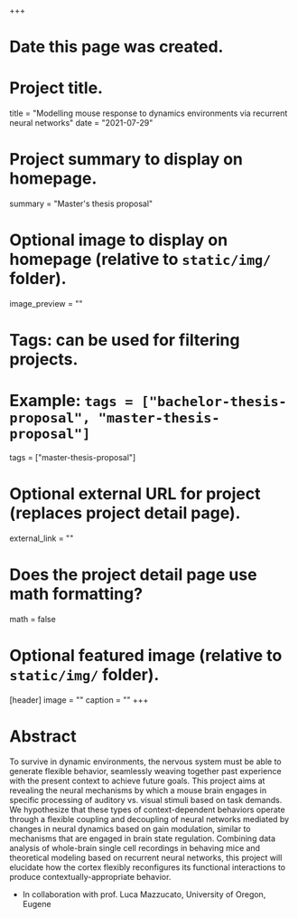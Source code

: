 +++
# Date this page was created.

# Project title.
title = "Modelling mouse response to dynamics environments via recurrent neural networks"
date = "2021-07-29"

# Project summary to display on homepage.
summary = "Master's thesis proposal"

# Optional image to display on homepage (relative to `static/img/` folder).
image_preview = ""

# Tags: can be used for filtering projects.
# Example: `tags = ["bachelor-thesis-proposal", "master-thesis-proposal"]`
tags = ["master-thesis-proposal"]

# Optional external URL for project (replaces project detail page).
external_link = ""

# Does the project detail page use math formatting?
math = false

# Optional featured image (relative to `static/img/` folder).
[header]
image = ""
caption = ""
+++

<!--## Info
<ul style="list-style-type:none">
  <li><b>Thesis type:</b> theoretical</li>
  <li><b>Supervisor:</b> Samir Suweis, email: <a href="">samir.suweis@pd.infn.it</a></li>
  <li><b>Co-supervisor:</b> Marco Baiesi, email: <a href="">marco.baiesi@pd.infn.it</a></li>
</ul>  -->

# Abstract
To survive in dynamic environments, the nervous system must be able to generate flexible behavior, seamlessly weaving together past experience with the present context to achieve future goals. This project aims at revealing the neural mechanisms by which a mouse brain engages in specific processing of auditory vs. visual stimuli based on task demands. We hypothesize that these types of context-dependent behaviors operate through a flexible coupling and decoupling of neural networks mediated by changes in neural dynamics based on gain modulation, similar to mechanisms that are engaged in brain state regulation. Combining data analysis of whole-brain single cell recordings in behaving mice and theoretical modeling based on recurrent neural networks, this project will elucidate how the cortex flexibly reconfigures its functional interactions to produce contextually-appropriate behavior.

* In collaboration with prof. Luca Mazzucato, University of Oregon, Eugene
